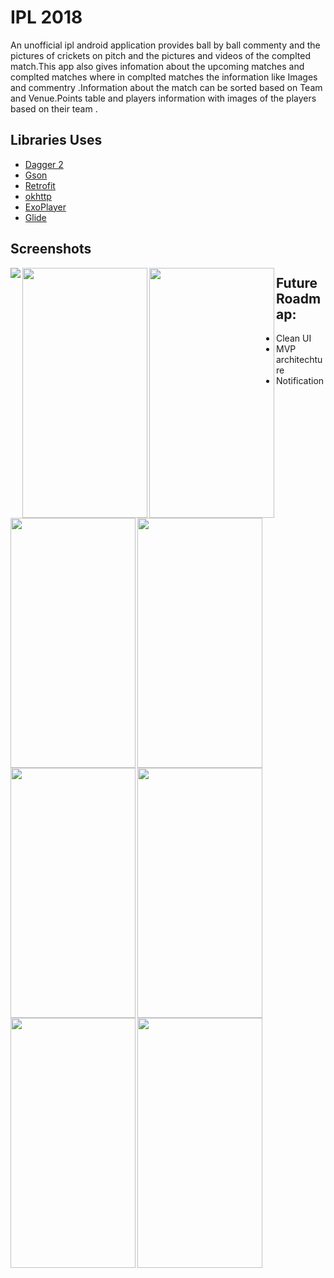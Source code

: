 # IPL 2018

An unofficial ipl android application provides ball by ball commenty and the pictures of crickets on pitch and the pictures and videos of the complted match.This app also gives infomation about the upcoming matches and complted matches where in complted matches the information like Images and commentry .Information about the match can be sorted based on Team and Venue.Points table and players information with images of the players based on their team .
 

Libraries Uses
--------------
* [Dagger 2](https://github.com/google/dagger)
* [Gson](https://github.com/google/gson)
* [Retrofit](https://github.com/square/retrofit)
* [okhttp](https://github.com/square/okhttp)
* [ExoPlayer](https://github.com/google/ExoPlayer)
* [Glide](https://github.com/bumptech/glide)


Screenshots
-----------
<img align="left" src="https://raw.githubusercontent.com/KodiMadhavarao/Ipl2018/master/screenshots/Screenshot_1523603168.png">
<img align="left" width="200" height="400" src="https://raw.githubusercontent.com/KodiMadhavarao/Ipl2018/master/screenshots/Screenshot_1523445650.png">
<img align="left" width="200" height="400" src="https://raw.githubusercontent.com/KodiMadhavarao/Ipl2018/master/screenshots/Screenshot_1523603139.png">
<img align="left" width="200" height="400" src="https://raw.githubusercontent.com/KodiMadhavarao/Ipl2018/master/screenshots/Screenshot_1523603100.png">
<img align="left" width="200" height="400" src="https://raw.githubusercontent.com/KodiMadhavarao/Ipl2018/master/screenshots/Screenshot_1523603088.png">
<img align="left" width="200" height="400" src="https://raw.githubusercontent.com/KodiMadhavarao/Ipl2018/master/screenshots/Screenshot_1523445709.png">
<img align="left" width="200" height="400" src="https://raw.githubusercontent.com/KodiMadhavarao/Ipl2018/master/screenshots/Screenshot_1523445690.png">
<img align="left" width="200" height="400" src="https://raw.githubusercontent.com/KodiMadhavarao/Ipl2018/master/screenshots/Screenshot_1523445657.png">
<img align="left" width="200" height="400" src="https://raw.githubusercontent.com/KodiMadhavarao/Ipl2018/master/screenshots/Screenshot_1523445652.png">





Future Roadmap:
---------------
* Clean UI
* MVP architechture
* Notification


